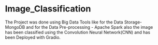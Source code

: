 # Image_Classification
The Project was done using Big Data Tools like for the Data Storage- MongoDB  and  for the Data Pre-processing - Apache Spark also the image  has been classified using the Convolution Neural Network(CNN) and has been Deployed  with Gradio.
